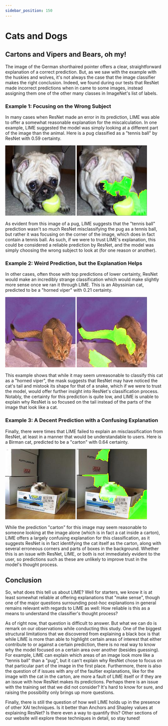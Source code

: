 ```yaml
---
sidebar_position: 150
---
```

# Cats and Dogs

## Cartons and Vipers and Bears, oh my!

The image of the German shorthaired pointer offers a clear, straightforward explanation of a correct prediction. But, as we saw with the example with the huskies and wolves, it's not always the case that the image classifier makes the right conclusion. Indeed, we found during our tests that ResNet made incorrect predictions when in came to some images, instead assigning them one of the other many classes in ImageNet's list of labels.

### Example 1: Focusing on the Wrong Subject

In many cases when ResNet made an error in its prediction, LIME was able to offer a somewhat reasonable explanation for the miscalculation. In one example, LIME suggested the model was simply looking at a different part of the image than the animal. Here is a pug classified as a "tennis ball" by ResNet with 0.59 certainty.

![Figure 1](/img/lime/pug-192.jpg "An image of a pug, predicted to be a tennis with 0.59 certainty")
![Figure 1](/img/lime/pug-192-lime.jpg "ResNet prediction explained by LIME")

As evident from this image of a pug, LIME suggests that the "tennis ball" prediction wasn't so much ResNet misclassifying the pug as a tennis ball, but rather it was focusing on the corner of the image, which does in fact contain a tennis ball. As such, if we were to trust LIME's explanation, this could be considered a reliable prediction by ResNet, and the model was simply choosing the wrong subject to look at (for one reason or another).

### Example 2: Weird Prediction, but the Explanation Helps

In other cases, often those with top predictions of lower certainty, ResNet would make an incredibly strange classification which would make slightly more sense once we ran it through LIME. This is an Abyssinian cat, predicted to be a "horned viper" with 0.21 certainty.

![Figure 2](/img/lime/abyssinian-3.jpg "An image of an Abyssinian cat, predicted to be a horned viper with 0.21 certainty")
![Figure 2](/img/lime/abyssinian-3-lime.jpg "ResNet prediction explained by LIME")

This example shows that while it may seem unreasonable to classify this cat as a "horned viper", the mask suggests that ResNet may have noticed the cat's tail and mistook its shape for that of a snake, which if we were to trust the model, would offer further insight into ResNet's classification process. Notably, the certainty for this prediction is quite low, and LIME is unable to explain why ResNet is so focused on the tail instead of the parts of the image that look like a cat.

### Example 3: A Decent Prediction with a Confusing Explanation

Finally, there were times that LIME failed to explain an misclassification from ResNet, at least in a manner that would be understandable to users. Here is a Birman cat, predicted to be a "carton" with 0.64 certainty.

![Figure 3](/img/lime/birman-16.jpg "An image of an Birman cat, predicted to be a carton with 0.64 certainty")
![Figure 3](/img/lime/birman-16-lime.jpg "ResNet prediction explained by LIME")

While the prediction "carton" for this image may seem reasonable to someone looking at the image alone (which is in fact a cat inside a carton), LIME offers a largely confusing explanation for this classification, as it suggests ResNet is in fact identifying the cat itself as the carton, along with several erroneous corners and parts of boxes in the background. Whether this is an issue with ResNet, LIME, or both is not immediately evident to the user, so predictions such as these are unlikely to improve trust in the model's thought process.

## Conclusion

So, what does this tell us about LIME? Well for starters, we know it is at least somewhat reliable at offering explanations that "make sense", though one of the major questions surrounding post-hoc explanations in general remains relevant with regards to LIME as well: How reliable is this as a means to understand the classifier's thought process?

As of right now, that question is difficult to answer. But what we can do is remark on our observations while conducting this study. One of the biggest structural limitations that we discovered from explaining a black box is that while LIME is more than able to highlight certain areas of interest that either contribute to or against a certain prediction, there is no real way to know why the model focused on a certain area over another (besides guessing). For example, LIME can explain which areas of an image look more like a "tennis ball" than a "pug", but it can't explain why ResNet chose to focus on that particular part of the image in the first place. Furthermore, there is also the question of if issues with any of the faultier explanations, like for the image with the cat in the carton, are more a fault of LIME itself or if they are an issue with how ResNet makes its predictions. Perhaps there is an issue with the training set that we did not consider? It's hard to know for sure, and raising the possibility only brings up more questions.

Finally, there is still the question of how well LIME holds up in the presence of other XAI techniques. Is it better than Anchors and Shapley values at explaining ResNet? Is there even a way to quantify this? Other sections of our website will explore these techniques in detail, so stay tuned!
